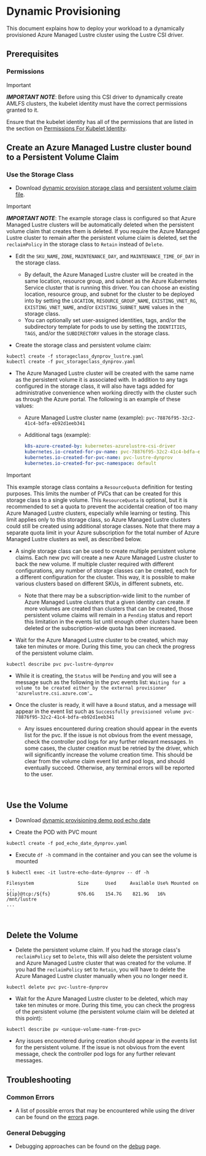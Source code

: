 # Dynamic Provisioning

This document explains how to deploy your workload to a dynamically provisioned Azure Managed Lustre cluster
using the Lustre CSI driver.

## Prerequisites

### Permissions

> [!IMPORTANT]
***IMPORTANT NOTE***: Before using this CSI driver to dynamically create AMLFS clusters, the
kubelet identity must have the correct permissions granted to it.

Ensure that the kubelet identity has all of the permissions that are listed in the section
on [Permissions For Kubelet Identity](driver-parameters.md#Permissions%20For%20Kubelet%20Identity).

## Create an Azure Managed Lustre cluster bound to a Persistent Volume Claim

### Use the Storage Class

* Download
[dynamic provision storage class](./examples/storageclass_dynprov_lustre.yaml)
and [persistent volume claim file](./examples/pvc_storageclass_dynprov.yaml).

> [!IMPORTANT]
***IMPORTANT NOTE***: The example storage class is configured so that Azure Managed Lustre clusters
will be automatically deleted when the persistent volume claim that creates them is deleted. If you
require the Azure Managed Lustre cluster to remain after the persistent volume claim is deleted, set
the `reclaimPolicy` in the storage class to `Retain` instead of `Delete`.

* Edit the `SKU_NAME`, `ZONE`, `MAINTENANCE_DAY`, and `MAINTENANCE_TIME_OF_DAY` in the storage class.
  * By default, the Azure Managed Lustre cluster will be created in the same location, resource group, and subnet
  as the Azure Kubernetes Service cluster that is running this driver. You can choose an existing location,
  resource group, and subnet for the cluster to be deployed into by setting the `LOCATION`, `RESOURCE_GROUP_NAME`,
  `EXISTING_VNET_RG`, `EXISTING_VNET_NAME`, and/or `EXISTING_SUBNET_NAME` values in the storage class.
  * You can optionally set user-assigned identities, tags, and/or the subdirectory template for
  pods to use by setting the `IDENTITIES`, `TAGS`, and/or the `SUBDIRECTORY` values in the storage class.

* Create the storage class and persistent volume claim:

```shell
kubectl create -f storageclass_dynprov_lustre.yaml
kubectl create -f pvc_storageclass_dynprov.yaml
```

* The Azure Managed Lustre cluster will be created with the same name as the persistent volume it is
associated with. In addition to any tags configured in the storage class, it will also have tags added
for administrative convenience when working directly with the cluster such as through the Azure
portal. The following is an example of these values:
  * Azure Managed Lustre cluster name (example): `pvc-78876f95-32c2-41c4-bdfa-eb92d1eeb341`
  * Additional tags (example):

    ```yaml
    k8s-azure-created-by: kubernetes-azurelustre-csi-driver
    kubernetes.io-created-for-pv-name: pvc-78876f95-32c2-41c4-bdfa-eb92d1eeb341
    kubernetes.io-created-for-pvc-name: pvc-lustre-dynprov
    kubernetes.io-created-for-pvc-namespace: default
    ```

> [!IMPORTANT]
This example storage class contains a `ResourceQuota` definition for testing purposes. This limits the
number of PVCs that can be created for this storage class to a single volume. This `ResourceQuota`
is optional, but it is recommended to set a quota to prevent the accidental creation of too many
Azure Managed Lustre clusters, especially while learning or testing. This limit applies only to
this storage class, so Azure Managed Lustre clusters could still be created using additional
storage classes. Note that there may a separate quota limit in your Azure subscription for the
total number of Azure Managed Lustre clusters as well, as described below.

* A single storage class can be used to create multiple persistent volume claims. Each new pvc will
create a new Azure Managed Lustre cluster to back the new volume. If multiple cluster required with
different configurations, any number of storage classes can be created, each for a different
configuration for the cluster. This way, it is possible to make various clusters based on different
SKUs, in different subnets, etc.
  * Note that there may be a subscription-wide limit to the number of Azure Managed Lustre clusters
  that a given identity can create. If more volumes are created than clusters that can be created,
  those persistent volume claims will remain in a `Pending` status and report this limitation in the
  events list until enough other clusters have been deleted or the subscription-wide quota has been
  increased.

* Wait for the Azure Managed Lustre cluster to be created, which may take ten minutes or more.
During this time, you can check the progress of the persistent volume claim.

```shell
kubectl describe pvc pvc-lustre-dynprov
```

* While it is creating, the `Status` will be `Pending` and you will see a message such as the
following in the pvc events list:
`Waiting for a volume to be created either by the external provisioner 'azurelustre.csi.azure.com'…`

* Once the cluster is ready, it will have a `Bound` status, and a message will appear in the event
list such as `Successfully provisioned volume pvc-78876f95-32c2-41c4-bdfa-eb92d1eeb341`
  * Any issues encountered during creation should appear in the events list for the pvc. If the issue
  is not obvious from the event message, check the controller pod logs for any further relevant
  messages. In some cases, the cluster creation must be retried by the driver, which will
  significantly increase the volume creation time. This should be clear from the volume claim event
  list and pod logs, and should eventually succeed. Otherwise, any terminal errors will be reported
  to the user.

&nbsp;

## Use the Volume

* Download [dynamic provisioning demo pod echo date](./examples/pod_echo_date_dynprov.yaml)

* Create the POD with PVC mount

```shell
kubectl create -f pod_echo_date_dynprov.yaml
```

* Execute `df -h` command in the container and you can see the volume is
mounted

```shell
$ kubectl exec -it lustre-echo-date-dynprov -- df -h

Filesystem                Size      Used     Available Use% Mounted on
...
${ip}@tcp:/${fs}          976.6G    154.7G    821.9G   16%  /mnt/lustre
...
```

&nbsp;

## Delete the Volume

* Delete the persistent volume claim. If you had the storage class's `reclaimPolicy` set to `Delete`,
this will also delete the persistent volume and Azure Managed Lustre cluster that was created for the
volume. If you had the `reclaimPolicy` set to `Retain`, you will have to delete the Azure Managed
Lustre cluster manually when you no longer need it.

```shell
kubectl delete pvc pvc-lustre-dynprov
```

* Wait for the Azure Managed Lustre cluster to be deleted, which may take ten minutes or more. During
this time, you can check the progress of the persistent volume (the persistent volume claim will be
deleted at this point):

```shell
kubectl describe pv <unique-volume-name-from-pvc>
```

* Any issues encountered during creation should appear in the events list for the persistent volume.
If the issue is not obvious from the event message, check the controller pod logs for any further
relevant messages.

## Troubleshooting

### Common Errors

* A list of possible errors that may be encountered while using the driver can be found on the
 [errors](errors.md) page.

### General Debugging

* Debugging approaches can be found on the [debug](csi-debug.md) page.

